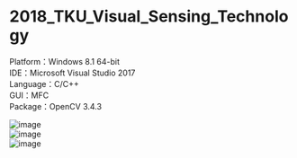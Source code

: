 # 2018_TKU_Visual_Sensing_Technology
Platform：Windows 8.1 64-bit    
IDE：Microsoft Visual Studio 2017    
Language：C/C++    
GUI：MFC    
Package：OpenCV 3.4.3    

![image](https://github.com/ohitsujiwei/2018_Visual_Sensing_Technology/blob/master/image1.jpg)    
![image](https://github.com/ohitsujiwei/2018_Visual_Sensing_Technology/blob/master/image2.gif)    
![image](https://github.com/ohitsujiwei/2018_Visual_Sensing_Technology/blob/master/image3.gif)    
